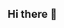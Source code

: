 ## Hi there 👋

<!--
**evyxnt/evyxnt** is a ✨ _special_ ✨ repository because its `README.md` (this file) appears on your GitHub profile.

Here are some ideas to get you started:

ooii,boas vindas ao meu perfil!
-->
